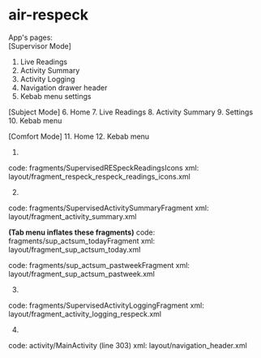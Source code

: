# air-respeck

App's pages:\
[Supervisor Mode]
1. Live Readings
2. Activity Summary
3. Activity Logging
4. Navigation drawer header
5. Kebab menu settings

[Subject Mode]
6. Home
7. Live Readings
8. Activity Summary
9. Settings
10. Kebab menu

[Comfort Mode]
11. Home
12. Kebab menu



1)
code: fragments/SupervisedRESpeckReadingsIcons
xml: layout/fragment_respeck_respeck_readings_icons.xml

2)
code: fragments/SupervisedActivitySummaryFragment
xml: layout/fragment_activity_summary.xml

**(Tab menu inflates these fragments)**
code: fragments/sup_actsum_todayFragment
xml: layout/fragment_sup_actsum_today.xml

code: fragments/sup_actsum_pastweekFragment
xml: layout/fragment_sup_actsum_pastweek.xml

3)
code: fragments/SupervisedActivityLoggingFragment
xml: layout/fragment_activity_logging_respeck.xml

4)
code: activity/MainActivity (line 303)
xml: layout/navigation_header.xml

